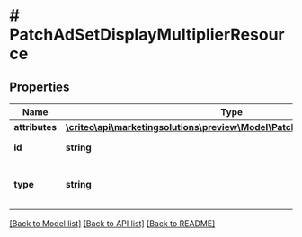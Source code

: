 # # PatchAdSetDisplayMultiplierResource

## Properties

Name | Type | Description | Notes
------------ | ------------- | ------------- | -------------
**attributes** | [**\criteo\api\marketingsolutions\preview\Model\PatchAdSetDisplayMultiplier**](PatchAdSetDisplayMultiplier.md) |  | [optional]
**id** | **string** | Id of the entity | [optional]
**type** | **string** | Canonical type name of the entity | [optional]

[[Back to Model list]](../../README.md#models) [[Back to API list]](../../README.md#endpoints) [[Back to README]](../../README.md)
